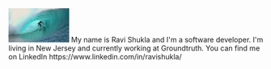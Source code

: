 <img src="https://github.com/ravishuklain/payrolltime/blob/main/wave_gif.gif" width="120px">
My name is Ravi Shukla and I'm a software developer. I'm living in New Jersey and currently working at Groundtruth. You can find me on LinkedIn https://www.linkedin.com/in/ravishukla/
